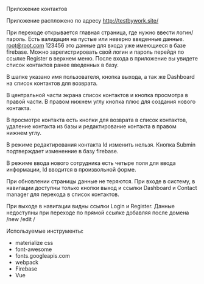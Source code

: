 Приложение контактов

Приложение распложено по адресу http://testbywork.site/

При переходе открывается главная страница, где нужно ввести логин/пароль. Есть валидация на пустые или неверно введенные данные.
root@root.com  123456  это данные для входа уже имеющиеся в базе firebase.
Можно зарегистрировать свой логин и пароль перейдя по ссылке Register в верхнем меню.
После входа в приложение вы увидете список контактов ранее введенных в базу.

В шапке указано имя пользователя, кнопка выхода, а так же Dashboard на список контактов для возврата.

В центральной части экрана список контактов и кнопка просмотра в правой части.
В правом нижнем углу кнопка плюс для создания нового контакта.

В просмотре контакта есть кнопки для возврата в список контактов, удаление контакта из базы и редактирование контакта в правом нижнем углу.

В режиме редактирования контакта Id изменить нельзя. Кнопка Submin подтверждает измененние в базу firebase.

В режиме ввода нового сотрудника есть четыре поля для ввода информации, Id вводится в произвольной форме.

При обновлении страницы данные не теряются. При входе в систему, в навигации доступны только кнопки выход и ссылки Dashboard и  Contact manager для перехода в список контактов.

При выходе в навигации видны ссылки Login и Register. Данные недоступны при переходе по прямой ссылке добавляя после домена /new  /edit  /


Используемые инструменты:
  - materialize css
  - font-awesome
  - fonts.googleapis.com
  - webpack
  - Firebase
  - Vue
